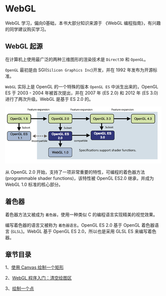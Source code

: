 # WebGL
WebGL 学习，偏向0基础，本书大部分知识来源于 《WebGL 编程指南》，有兴趣的同学建议购买学习。

## WebGL 起源
在计算机上使用最广泛的两种三维图形的渲染技术是 `Direct3D` 和 `OpenGL`。

`OpenGL` 最初是由 SGI(`Silicon Graphics Inc`)开发，并在 1992 年发布为开源标准。

`WebGL` 实际上是 OpenGL 的一个特殊的版本 `OpenGL ES` 中派生出来的，OpenGL ES 于 2003 - 2004 年被首次提出，并在 2007 年 (ES 2.0) 和 2012 年 (ES 3.0) 进行了两次升级。WebGL 是基于 ES 2.0 的。 

<img src="https://github.com/zqiangxu/webgl/blob/main/assets/book/relations.png?raw=true" />

从 OpenGL 2.0 开始，支持了一项非常重要的特性，可编程的着色器方法 (programmable shader functions)，该特性被 OpenGL ES2.0 继承，并成为 WebGL 1.0 标准的核心部分。

## 着色器

着色器方法又被成为 `着色器`，使用一种类似 C 的编程语言实现精美的视觉效果。

编写着色器的语言又被称为 `着色器语言`。OpenGL ES 2.0 基于 OpenGL 着色器语言 (`GLSL`)。WebGL 基于 OpenGL ES 2.0，所以也是采用 GLSL ES 来编写着色器。

## 章节目录
1、[使用 Canvas 绘制一个矩形](./book/lesson1/)

2、[WebGL 程序入门：清空绘图区](./book/lesson2/)

3、[绘制一个点](./book/lesson3/)